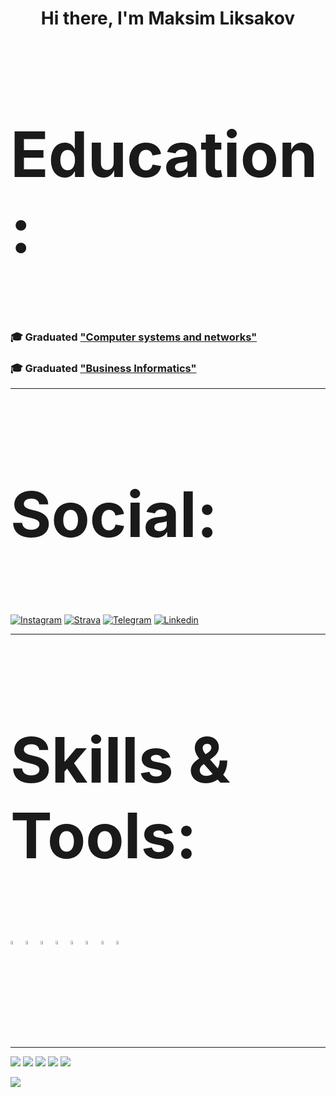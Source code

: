 <h1 align="center">Hi there, I'm Maksim Liksakov</a> 

<h3 style="font-size:100px !important;">Education: </h3>
<h3 align="left"> 🎓 Graduated <a href="https://www.hse.ru/en/ma/system/">"Computer systems and networks"</a></h3>
<h3 align="left"> 🎓 Graduated <a href="https://www.hse.ru/en/ba/bi/">"Business Informatics" </a></h3>

---

<h3 style="font-size:100px !important;">Social: </h3>

[![Instagram](https://img.shields.io/badge/instagram-pink?logo=instagram)](https://www.instagram.com/licksuckoff/)
[![Strava](https://img.shields.io/badge/strava-orange?logo=strava)](https://www.strava.com/athletes/118950402)
[![Telegram](https://img.shields.io/badge/telegram-white?logo=telegram)](https://t.me/mlixakov)
[![Linkedin](https://img.shields.io/badge/linkedin-blue?logo=linkedin)](https://ru.linkedin.com/in/maksim-l-6bb822121)

---

<h3 style="font-size:100px !important;">Skills & Tools: </h3>

<p>
<code><img width="4%" src="https://www.vectorlogo.zone/logos/python/python-icon.svg"></code>
<code><img width="4%" src="https://www.vectorlogo.zone/logos/golang/golang-official.svg"></code>
<code><img width="4%" src="https://upload.wikimedia.org/wikipedia/commons/6/6a/JavaScript-logo.png"></code>
<code><img width="4%" src="https://upload.wikimedia.org/wikipedia/commons/thumb/d/d5/CSS3_logo_and_wordmark.svg/1280px-CSS3_logo_and_wordmark.svg.png"></code>
<code><img width="4%" src="https://www.vectorlogo.zone/logos/w3_html5/w3_html5-icon.svg"></code>
<code><img width="4%" src="https://www.vectorlogo.zone/logos/docker/docker-tile.svg"></code>
<code><img width="4%" src="https://www.vectorlogo.zone/logos/git-scm/git-scm-icon.svg"></code>
<code><img width="4%" src="https://blog.jetbrains.com/wp-content/uploads/2019/01/pycharm_icon.svg"></code>

</p>

---

![](https://github-profile-summary-cards.vercel.app/api/cards/profile-details?username=maxim-lixakov&theme=solarized_dark)
![](https://github-profile-summary-cards.vercel.app/api/cards/most-commit-language?username=maxim-lixakov&theme=solarized_dark)
![](https://github-profile-summary-cards.vercel.app/api/cards/repos-per-language?username=maxim-lixakov&theme=solarized_dark)
![](https://github-profile-summary-cards.vercel.app/api/cards/stats?username=maxim-lixakov&theme=solarized_dark)
![](https://github-profile-summary-cards.vercel.app/api/cards/productive-time?username=maxim-lixakov&theme=solarized_dark)

![](https://komarev.com/ghpvc/?username=maxim-lixakov&color=ff69b4)
<!--
**maxim-lixakov/maxim-lixakov** is a ✨ _special_ ✨ repository because its `README.md` (this file) appears on your GitHub profile.

Here are some ideas to get you started:

- 🔭 I’m currently working on ...
- 🌱 I’m currently learning ...
- 👯 I’m looking to collaborate on ...
- 🤔 I’m looking for help with ...
- 💬 Ask me about ...
- 📫 How to reach me: ...
- 😄 Pronouns: ...
- ⚡ Fun fact: ...
-->
